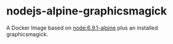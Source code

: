 # nodejs-alpine-graphicsmagick

A Docker Image based on [node:6.9.1-alpine](https://hub.docker.com/r/library/node/) plus an installed graphicsmagick.
